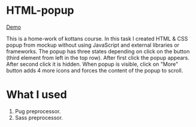# HTML-popup

[Demo](https://vladk96.github.io/html-popup/)

This is a home-work of kottans course.
In this task I created HTML & CSS popup from mockup without using JavaScript and external libraries or frameworks.
The popup has three states depending on click on the button (third element from left in the top row).
After first click the popup appears. After second click it is hidden. When popup is visible, click on "More" button adds 4 more icons and forces the content of the popup to scroll.

# What I used

1. Pug preprocessor.
2. Sass preprocessor.
